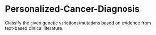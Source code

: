 # Personalized-Cancer-Diagnosis
Classify the given genetic variations/mutations based on evidence from text-based clinical literature.
